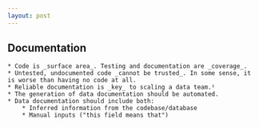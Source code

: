 ```yaml
---
layout: post
---
```


## Documentation

    * Code is _surface area_. Testing and documentation are _coverage_.
    * Untested, undocumented code _cannot be trusted_. In some sense, it is worse than having no code at all.
    * Reliable documentation is _key_ to scaling a data team.¹
    * The generation of data documentation should be automated.
    * Data documentation should include both:
        * Inferred information from the codebase/database
        * Manual inputs ("this field means that")
  